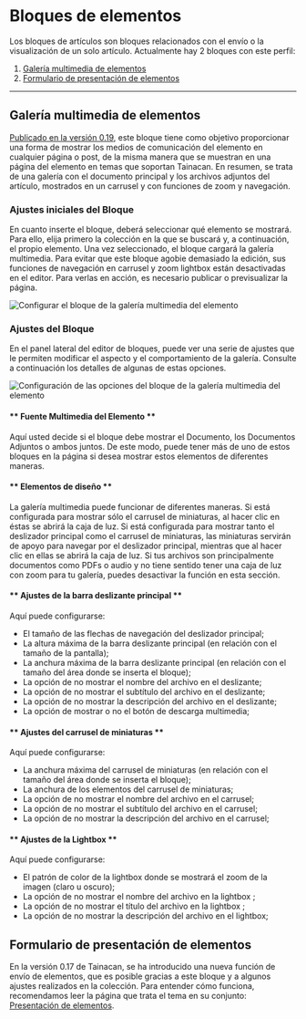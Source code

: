 # Bloques de elementos


Los bloques de artículos son bloques relacionados con el envío o la visualización de un solo artículo. Actualmente hay 2 bloques con este perfil:

1. [Galería multimedia de elementos](#galería-multimedia-de-elementos)
2. [Formulario de presentación de elementos](#formulario-de-presentación-de-elementos)

---

## Galería multimedia de elementos

[Publicado en la versión 0.19](https://tainacan.org/?p=10616 ":ignore"), este bloque tiene como objetivo proporcionar una forma de mostrar los medios de comunicación del elemento en cualquier página o post, de la misma manera que se muestran en una página del elemento en temas que soportan Tainacan. En resumen, se trata de una galería con el documento principal y los archivos adjuntos del artículo, mostrados en un carrusel y con funciones de zoom y navegación.

### Ajustes iniciales del Bloque

En cuanto inserte el bloque, deberá seleccionar qué elemento se mostrará. Para ello, elija primero la colección en la que se buscará y, a continuación, el propio elemento. Una vez seleccionado, el bloque cargará la galería multimedia. Para evitar que este bloque agobie demasiado la edición, sus funciones de navegación en carrusel y zoom lightbox están desactivadas en el editor. Para verlas en acción, es necesario publicar o previsualizar la página.

![Configurar el bloque de la galería multimedia del elemento](/_assets/gifs/blocks-item-gallery-1.gif)

### Ajustes del Bloque

En el panel lateral del editor de bloques, puede ver una serie de ajustes que le permiten modificar el aspecto y el comportamiento de la galería. Consulte a continuación los detalles de algunas de estas opciones.

![Configuración de las opciones del bloque de la galería multimedia del elemento](/_assets/gifs/blocks-item-gallery-2.gif)

<!-- tabs:start -->

#### ** Fuente Multimedia del Elemento **

Aquí usted decide si el bloque debe mostrar el Documento, los Documentos Adjuntos o ambos juntos. De este modo, puede tener más de uno de estos bloques en la página si desea mostrar estos elementos de diferentes maneras.

#### ** Elementos de diseño **

La galería multimedia puede funcionar de diferentes maneras. Si está configurada para mostrar sólo el carrusel de miniaturas, al hacer clic en éstas se abrirá la caja de luz. Si está configurada para mostrar tanto el deslizador principal como el carrusel de miniaturas, las miniaturas servirán de apoyo para navegar por el deslizador principal, mientras que al hacer clic en ellas se abrirá la caja de luz. Si tus archivos son principalmente documentos como PDFs o audio y no tiene sentido tener una caja de luz con zoom para tu galería, puedes desactivar la función en esta sección.

#### ** Ajustes de la barra deslizante principal **

Aquí puede configurarse:

- El tamaño de las flechas de navegación del deslizador principal;
- La altura máxima de la barra deslizante principal (en relación con el tamaño de la pantalla);
- La anchura máxima de la barra deslizante principal (en relación con el tamaño del área donde se inserta el bloque);
- La opción de no mostrar el nombre del archivo en el deslizante;
- La opción de no mostrar el subtítulo del archivo en el deslizante;
- La opción de no mostrar la descripción del archivo en el deslizante;
- La opción de mostrar o no el botón de descarga multimedia;

#### ** Ajustes del carrusel de miniaturas **

Aquí puede configurarse:

- La anchura máxima del carrusel de miniaturas (en relación con el tamaño del área donde se inserta el bloque);
- La anchura de los elementos del carrusel de miniaturas;
- La opción de no mostrar el nombre del archivo en el carrusel;
- La opción de no mostrar el subtítulo del archivo en el carrusel;
- La opción de no mostrar la descripción del archivo en el carrusel;

#### ** Ajustes de la Lightbox **

Aquí puede configurarse:

- El patrón de color de la lightbox  donde se mostrará el zoom de la imagen (claro u oscuro);
- La opción de no mostrar el nombre del archivo en la lightbox ;
- La opción de no mostrar el título del archivo en la lightbox ;
- La opción de no mostrar la descripción del archivo en el lightbox;

<!-- tabs:end -->

## Formulario de presentación de elementos

En la versión 0.17 de Tainacan, se ha introducido una nueva función de envío de elementos, que es posible gracias a este bloque y a algunos ajustes realizados en la colección. Para entender cómo funciona, recomendamos leer la página que trata el tema en su conjunto: [Presentación de elementos](/es-mx/item-submission).
